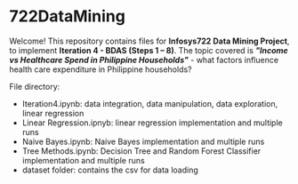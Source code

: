 # 722DataMining

Welcome! This repository contains files for **Infosys722 Data Mining Project**, to implement **Iteration 4 - BDAS (Steps 1 – 8)**. The topic covered is ***"Income vs Healthcare Spend in Philippine Households"*** - what factors influence health care expenditure in Philippine households?

File directory:
- Iteration4.ipynb: data integration, data manipulation, data exploration, linear regression
- Linear Regression.ipnyb: linear regression implementation and multiple runs
- Naive Bayes.ipynb: Naive Bayes implementation and multiple runs
- Tree Methods.ipynb: Decision Tree and Random Forest Classifier implementation and multiple runs
- dataset folder: contains the csv for data loading
